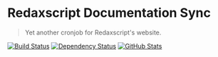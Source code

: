 Redaxscript Documentation Sync
==============================

> Yet another cronjob for Redaxscript's website.

[![Build Status](https://img.shields.io/travis/redaxscript/redaxscript-documentation-sync.svg)](https://travis-ci.org/redaxscript/redaxscript-documentation-sync)
[![Dependency Status](https://gemnasium.com/badges/github.com/redaxscript/redaxscript-documentation-sync.svg)](https://gemnasium.com/github.com/redaxscript/redaxscript-documentation-sync)
[![GitHub Stats](https://img.shields.io/badge/github-stats-ff5500.svg)](https://githubstats.com/redaxscript/redaxscript-documentation-sync)

